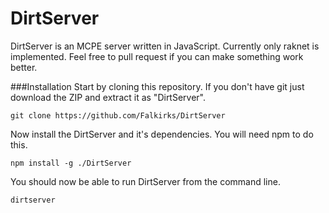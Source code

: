 DirtServer
===========
DirtServer is an MCPE server written in JavaScript. Currently only raknet is implemented. Feel free to pull request if you can make something work better.

###Installation
Start by cloning this repository. If you don't have git just download the ZIP and extract it as "DirtServer".
```
git clone https://github.com/Falkirks/DirtServer
```
Now install the DirtServer and it's dependencies. You will need npm to do this.
```
npm install -g ./DirtServer
```
You should now be able to run DirtServer from the command line.
```
dirtserver
```
